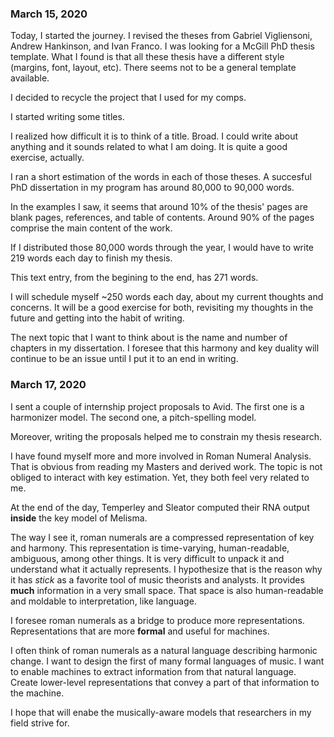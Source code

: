 ### March 15, 2020

Today, I started the journey. I revised the theses from Gabriel Vigliensoni, Andrew Hankinson, and Ivan Franco. I was looking for a McGill PhD thesis template. What I found is that all these thesis have a different style (margins, font, layout, etc). There seems not to be a general template available.

I decided to recycle the project that I used for my comps.

I started writing some titles. 

I realized how difficult it is to think of a title. Broad. I could write about anything and it sounds related to what I am doing. It is quite a good exercise, actually.

I ran a short estimation of the words in each of those theses. A succesful PhD dissertation in my program has around 80,000 to 90,000 words.

In the examples I saw, it seems that around 10% of the thesis' pages are blank pages, references, and table of contents. Around 90% of the pages comprise the main content of the work.

If I distributed those 80,000 words through the year, I would have to write 219 words each day to finish my thesis.

This text entry, from the begining to the end, has 271 words.

I will schedule myself ~250 words each day, about my current thoughts and concerns. It will be a good exercise for both, revisiting my thoughts in the future and getting into the habit of writing.

The next topic that I want to think about is the name and number of chapters in my dissertation. I foresee that this harmony and key duality will continue to be an issue until I put it to an end in writing.

### March 17, 2020

I sent a couple of internship project proposals to Avid. The first one is a harmonizer model. The second one, a pitch-spelling model.

Moreover, writing the proposals helped me to constrain my thesis research.

I have found myself more and more involved in Roman Numeral Analysis. That is obvious from reading my Masters and derived work. The topic is not obliged to interact with key estimation. Yet, they both feel very related to me.

At the end of the day, Temperley and Sleator computed their RNA output **inside** the key model of Melisma.

The way I see it, roman numerals are a compressed representation of key and harmony. This representation is time-varying, human-readable, ambiguous, among other things. It is very difficult to unpack it and understand what it actually represents. I hypothesize that is the reason why it has *stick* as a favorite tool of music theorists and analysts. It provides **much** information in a very small space. That space is also human-readable and moldable to interpretation, like language.

I foresee roman numerals as a bridge to produce more representations. Representations that are more **formal** and useful for machines.

I often think of roman numerals as a natural language describing harmonic change. I want to design the first of many formal languages of music. I want to enable machines to extract information from that natural language. Create lower-level representations that convey a part of that information to the machine.

I hope that will enabe the musically-aware models that researchers in my field strive for.


